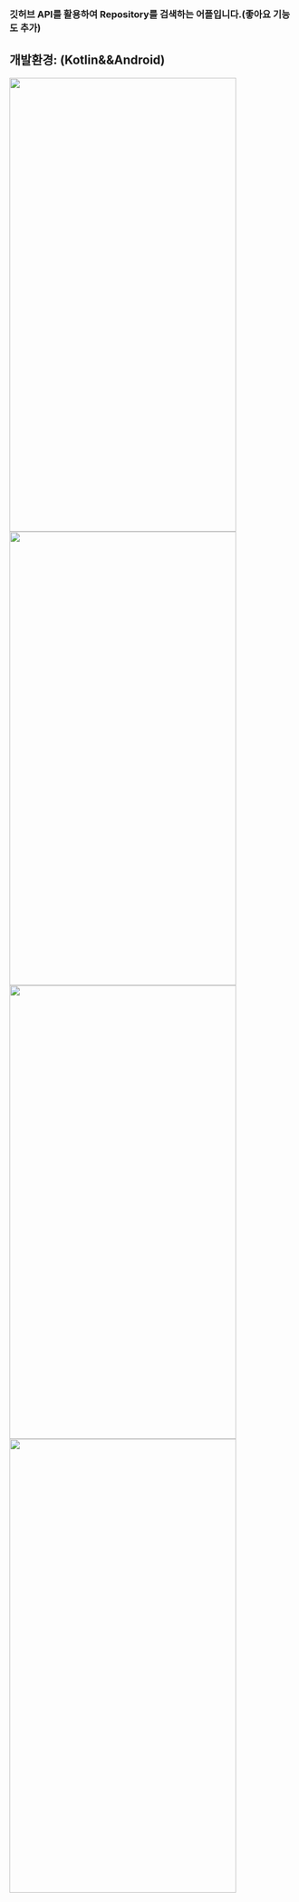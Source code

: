 ### 깃허브 API를 활용하여 Repository를 검색하는 어플입니다.(좋아요 기능도 추가)
## 개발환경: (Kotlin&&Android)

<img src="https://user-images.githubusercontent.com/93872496/158813554-48dfc24c-5a73-4d7d-be6f-bcba55637cd0.png" width="400" height="800">
<img src="https://user-images.githubusercontent.com/93872496/158813570-bd7ab3f3-27a7-4e9d-ac51-387609ece679.png" width="400" height="800">
<img src="https://user-images.githubusercontent.com/93872496/158813579-52623333-64e2-48c5-a4cd-e1341b643fd2.png" width="400" height="800">
<img src="https://user-images.githubusercontent.com/93872496/158813588-7ef6d946-f8c5-480e-8a91-8a8e62f50b30.png" width="400" height="800">

